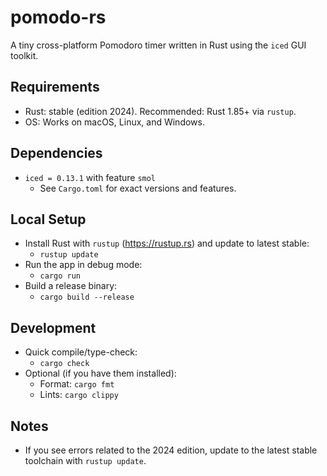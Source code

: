 # pomodo-rs

A tiny cross-platform Pomodoro timer written in Rust using the `iced` GUI toolkit.

## Requirements
- Rust: stable (edition 2024). Recommended: Rust 1.85+ via `rustup`.
- OS: Works on macOS, Linux, and Windows.

## Dependencies
- `iced = 0.13.1` with feature `smol`
  - See `Cargo.toml` for exact versions and features.

## Local Setup
- Install Rust with `rustup` (https://rustup.rs) and update to latest stable:
  - `rustup update`
- Run the app in debug mode:
  - `cargo run`
- Build a release binary:
  - `cargo build --release`

## Development
- Quick compile/type-check:
  - `cargo check`
- Optional (if you have them installed):
  - Format: `cargo fmt`
  - Lints: `cargo clippy`

## Notes
- If you see errors related to the 2024 edition, update to the latest stable toolchain with `rustup update`.
